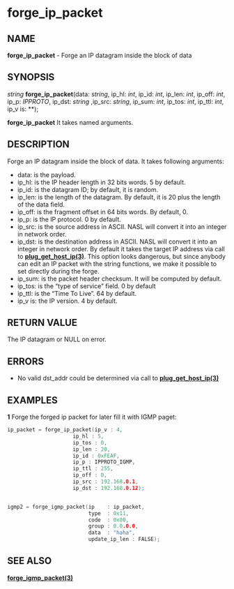 # forge_ip_packet

## NAME

**forge_ip_packet** - Forge an IP datagram inside the block of data

## SYNOPSIS

*string* **forge_ip_packet**(data: *string*, ip_hl: *int*, ip_id: *int*, ip_len: *int*, ip_off: *int*, ip_p: *IPPROTO*, ip_dst: *string* ,ip_src: *string*, ip_sum: *int*, ip_tos: *int*, ip_ttl: *int*, ip_v is: **);

**forge_ip_packet** It takes named arguments.


## DESCRIPTION
Forge an IP datagram inside the block of data. It takes following arguments:

- data: is the payload.
- ip_hl: is the IP header length in 32 bits words. 5 by default.
- ip_id: is the datagram ID; by default, it is random.
- ip_len: is the length of the datagram. By default, it is 20 plus the length of the data field.
- ip_off: is the fragment offset in 64 bits words. By default, 0.
- ip_p: is the IP protocol. 0 by default.
- ip_src: is the source address in ASCII. NASL will convert it into an integer in network order.
- ip_dst: is the destination address in ASCII. NASL will convert it into an integer in network order. By default it takes the target IP address via call to **[plug_get_host_ip(3)](plug_get_host_ip.md)**. This option looks dangerous, but since anybody can edit an IP packet with the string functions, we make it possible to set directly during the forge.
- ip_sum: is the packet header checksum. It will be computed by default.
- ip_tos: is the “type of service” field. 0 by default
- ip_ttl: is the “Time To Live”. 64 by default.
- ip_v is: the IP version. 4 by default.

## RETURN VALUE

The IP datagram or NULL on error.

## ERRORS

- No valid dst_addr could be determined via call to **[plug_get_host_ip(3)](plug_get_host_ip.md)**

## EXAMPLES

**1** Forge the forged ip packet for later fill it with IGMP paget:
```cpp
ip_packet = forge_ip_packet(ip_v : 4,
                     ip_hl : 5,
                     ip_tos : 0,
                     ip_len : 20,
                     ip_id : 0xFEAF,
                     ip_p : IPPROTO_IGMP,
                     ip_ttl : 255,
                     ip_off : 0,
                     ip_src : 192.168.0.1,
                     ip_dst : 192.168.0.12);


igmp2 = forge_igmp_packet(ip    : ip_packet,
                          type  : 0x11,
                          code  : 0x00,
                          group : 0.0.0.0,
                          data  : "haha",
                          update_ip_len : FALSE);

```

## SEE ALSO

**[forge_igmp_packet(3)](forge_igmp_packet.md)**
